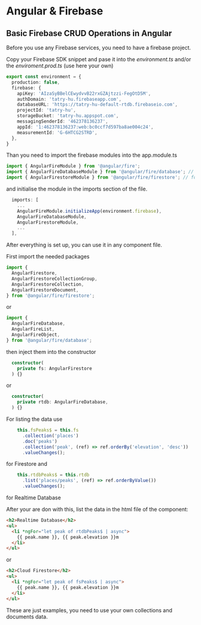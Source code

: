 # Angular & Firebase

## Basic Firebase CRUD Operations in Angular



Before you use any Firebase services, you need to have a firebase project.

Copy your Firebase SDK snippet and pase it into the _environment.ts_  and/or the _enviroment.prod.ts_ (use here your own)

```ts
export const environment = {
  production: false,
  firebase: {
    apiKey: 'AIzaSyBBelCEwydvvB22rxGZAjtzzi-FegOtD5M',
    authDomain: 'tatry-hu.firebaseapp.com',
    databaseURL: 'https://tatry-hu-default-rtdb.firebaseio.com',
    projectId: 'tatry-hu',
    storageBucket: 'tatry-hu.appspot.com',
    messagingSenderId: '462378136237',
    appId: '1:462378136237:web:bc0ccf7d597ba8ae004c24',
    measurementId: 'G-6HTCG2STRD',
  },
}
```


Than you need to import the firebase modules into the app.module.ts

```ts
import { AngularFireModule } from '@angular/fire';
import { AngularFireDatabaseModule } from '@angular/fire/database'; // for Realtime Database
import { AngularFirestoreModule } from '@angular/fire/firestore'; // for Cloud Firestore
```
and initialise  the module in the imports section of the file.

```ts
  imports: [
    ...
    AngularFireModule.initializeApp(environment.firebase),
    AngularFireDatabaseModule,
    AngularFirestoreModule,
    ...
  ],
```

After everything is set up, you can use it in any component file.

First import the needed packages

```ts
import {
  AngularFirestore,
  AngularFirestoreCollectionGroup,
  AngularFirestoreCollection,
  AngularFirestoreDocument,
} from '@angular/fire/firestore';
```

or

```ts
import {
  AngularFireDatabase,
  AngularFireList,
  AngularFireObject,
} from '@angular/fire/database';
```

then inject them into the constructor

```ts
  constructor(
    private fs: AngularFirestore
  ) {}
```

or 

```ts
  constructor(
    private rtdb: AngularFireDatabase,
  ) {}
```

For listing the data use

```ts
    this.fsPeaks$ = this.fs
      .collection('places')
      .doc('peaks')
      .collection('peak', (ref) => ref.orderBy('elevation', 'desc'))
      .valueChanges();

```

for Firestore and

```ts
    this.rtdbPeaks$ = this.rtdb
      .list('places/peaks', (ref) => ref.orderByValue())
      .valueChanges();
```

for Realtime Database


After your are don with this, list the data in the html file of the component:


```html
<h2>Realtime Database</h2>
<ul>
  <li *ngFor="let peak of rtdbPeaks$ | async">
    {{ peak.name }}, {{ peak.elevation }}m
  </li>
</ul>
```
or

```html
<h2>Cloud Firestore</h2>
<ul>
  <li *ngFor="let peak of fsPeaks$ | async">
    {{ peak.name }}, {{ peak.elevation }}m
  </li>
</ul>
```

These are just examples, you need to use your own collections and documents data.
